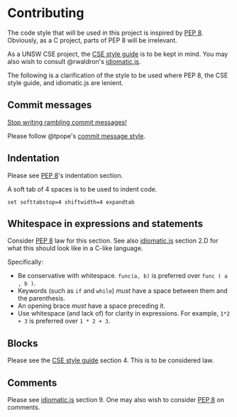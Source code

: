# Contributing

The code style that will be used in this project is inspired by [PEP 8][].
Obviously, as a C project, parts of PEP 8 will be irrelevant.

As a UNSW CSE project, the [CSE style guide][] is to be kept in mind.
You may also wish to consult @rwaldron's [idiomatic.js][].

The following is a clarification of the style to be used where PEP 8,
the CSE style guide, and idiomatic.js are lenient.

## Commit messages

[Stop writing rambling commit messages!](http://stopwritingramblingcommitmessages.com)

Please follow @tpope's [commit message style](http://tbaggery.com/2008/04/19/a-note-about-git-commit-messages.html).

## Indentation

Please see [PEP 8][]'s indentation section.

A soft tab of 4 spaces is to be used to indent code.
<!-- 3-space indents are poison. The CSE style guide should die in a fire for even suggesting 3 spaces. -->

```viml
set softtabstop=4 shiftwidth=4 expandtab
```

## Whitespace in expressions and statements

Consider [PEP 8][] law for this section.
See also [idiomatic.js][] section 2.D for what this should look like in a C-like language.

Specifically:

* Be conservative with whitespace. `func(a, b)` is preferred over `func ( a , b )`.
* Keywords (such as `if` and `while`) *must* have a space between them and the parenthesis.
* An opening brace *must* have a space preceding it.
* Use whitespace (and lack of) for clarity in expressions. For example, `1*2 + 3` is preferred over `1 * 2 + 3`.

## Blocks

Please see the [CSE style guide][] section 4.  This is to be considered law.

## Comments

Please see [idiomatic.js][] section 9.
One may also wish to consider [PEP 8][] on comments.


[PEP 8]: http://legacy.python.org/dev/peps/pep-0008/
[CSE style guide]: https://wiki.cse.unsw.edu.au/info/CoreCourses/StyleGuide
[idiomatic.js]: https://github.com/rwaldron/idiomatic.js
